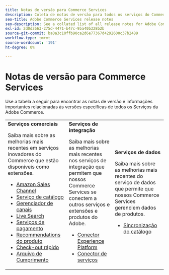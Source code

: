 ```yaml
---
title: Notas de versão para Commerce Services
description: Coleta de notas de versão para todos os serviços do Commerce
seo-title: Adobe Commerce Services release notes
seo-description: See a collated list of all release notes for Adobe Commerce Services and related data and integration services.
exl-id: 2d0d2663-275d-4471-b47c-95a40b328b2b
source-git-commit: ba0a3c10ffb90ca2d6e77367d4292600c37b2489
workflow-type: tm+mt
source-wordcount: '191'
ht-degree: 0%

---
```


# Notas de versão para Commerce Services

Use a tabela a seguir para encontrar as notas de versão e informações importantes relacionadas às versões específicas de todos os Serviços da Adobe Commerce.

<table>
  <tbody>
    <tr>
      <td><strong>Serviços comerciais</strong>
        <p>Saiba mais sobre as melhorias mais recentes em serviços inovadores do Commerce que estão disponíveis como extensões.</p>
          <ul>
            <li><a href="https://experienceleague.adobe.com/docs/commerce-channels/amazon/release-notes.html">Amazon Sales Channel</a></li>
            <li><a href="https://experienceleague.adobe.com/docs/commerce-merchant-services/catalog-service/release-notes.html">Serviço de catálogo</a></li>
            <li><a href="https://experienceleague.adobe.com/docs/commerce-channels/channel-manager/release-notes.html">Gerenciador de canais</a></li>
            <li><a href="https://experienceleague.adobe.com/docs/commerce-merchant-services/live-search/release-notes.html">Live Search</a></li>
            <li><a href="https://experienceleague.adobe.com/docs/commerce-merchant-services/payment-services/release-notes.html">Serviços de pagamento</a></li>
            <li><a href="https://experienceleague.adobe.com/docs/commerce-merchant-services/product-recommendations/release-notes.html">Recommendations do produto</a></li>
            <li><a href="https://experienceleague.adobe.com/docs/commerce-merchant-services/quick-checkout/release-notes.html">Check-out rápido</a></li>
            <li><a href="https://experienceleague.adobe.com/docs/commerce-merchant-services/store-fulfillment/release-notes.html">Arquivo de Cumprimento</a></li>
          </ul>
        </td>
      <td><strong>Serviços de integração</strong>
        <p>Saiba mais sobre as melhorias mais recentes nos serviços de integração que permitem que nossos Commerce Services se conectem a outros serviços e extensões e produtos do Adobe.</p>
          <ul>
            <li><a href="https://experienceleague.adobe.com/docs/commerce-merchant-services/experience-platform-connector/release-notes.html">Conector Experience Platform</a></li>
            <li><a href="https://experienceleague.adobe.com/docs/commerce-merchant-services/user-guides/saas.html">Conector de serviços</a></li>
          </ul>
      </td>
      <td><strong>Serviços de dados</strong>
        <p>Saiba mais sobre as melhorias mais recentes do serviço de dados que permite que nossos Commerce Services gerenciem dados de produtos.</p>
          <ul>
            <li><a href="https://experienceleague.adobe.com/docs/commerce-merchant-services/user-guides/data-services/catalog-sync.html">Sincronização do catálogo</a></li>
          </ul>
      </td>
    </tr>
  </tbody>
</table>
